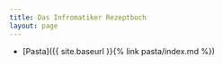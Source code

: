 ```yaml
---
title: Das Infromatiker Rezeptbuch
layout: page
---
```

* [Pasta]({{ site.baseurl }}{% link pasta/index.md %})